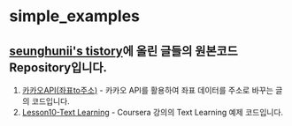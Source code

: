 # simple_examples
## [seunghunii's tistory](https://seunghuni96.tistory.com/)에 올린 글들의 원본코드 Repository입니다.
1. [카카오API(좌표to주소)](https://seunghuni96.tistory.com/69?category=899374) - 카카오 API를 활용하여 좌표 데이터를 주소로 바꾸는 글의 코드입니다.
2. [Lesson10-Text Learning](https://seunghuni96.tistory.com/77) - Coursera 강의의 Text Learning 예제 코드입니다.

